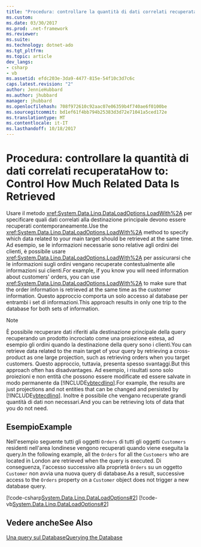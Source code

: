```yaml
---
title: "Procedura: controllare la quantità di dati correlati recuperata"
ms.custom: 
ms.date: 03/30/2017
ms.prod: .net-framework
ms.reviewer: 
ms.suite: 
ms.technology: dotnet-ado
ms.tgt_pltfrm: 
ms.topic: article
dev_langs:
- csharp
- vb
ms.assetid: efdc203e-3da9-4477-815e-54f10c3d7c6c
caps.latest.revision: "2"
author: JennieHubbard
ms.author: jhubbard
manager: jhubbard
ms.openlocfilehash: 708f972610c92aac07e06359b4f740ae6f0100be
ms.sourcegitcommit: bd1ef61f4bb794b25383d3d72e71041a5ced172e
ms.translationtype: MT
ms.contentlocale: it-IT
ms.lasthandoff: 10/18/2017
---
```

# <a name="how-to-control-how-much-related-data-is-retrieved"></a><span data-ttu-id="706cc-102">Procedura: controllare la quantità di dati correlati recuperata</span><span class="sxs-lookup"><span data-stu-id="706cc-102">How to: Control How Much Related Data Is Retrieved</span></span>
<span data-ttu-id="706cc-103">Usare il metodo <xref:System.Data.Linq.DataLoadOptions.LoadWith%2A> per specificare quali dati correlati alla destinazione principale devono essere recuperati contemporaneamente.</span><span class="sxs-lookup"><span data-stu-id="706cc-103">Use the <xref:System.Data.Linq.DataLoadOptions.LoadWith%2A> method to specify which data related to your main target should be retrieved at the same time.</span></span> <span data-ttu-id="706cc-104">Ad esempio, se le informazioni necessarie sono relative agli ordini dei clienti, è possibile usare <xref:System.Data.Linq.DataLoadOptions.LoadWith%2A> per assicurarsi che le informazioni sugli ordini vengano recuperate contestualmente alle informazioni sui clienti.</span><span class="sxs-lookup"><span data-stu-id="706cc-104">For example, if you know you will need information about customers' orders, you can use <xref:System.Data.Linq.DataLoadOptions.LoadWith%2A> to make sure that the order information is retrieved at the same time as the customer information.</span></span> <span data-ttu-id="706cc-105">Questo approccio comporta un solo accesso al database per entrambi i set di informazioni.</span><span class="sxs-lookup"><span data-stu-id="706cc-105">This approach results in only one trip to the database for both sets of information.</span></span>  
  
> [!NOTE]
>  <span data-ttu-id="706cc-106">È possibile recuperare dati riferiti alla destinazione principale della query recuperando un prodotto incrociato come una proiezione estesa, ad esempio gli ordini quando la destinazione della query sono i clienti.</span><span class="sxs-lookup"><span data-stu-id="706cc-106">You can retrieve data related to the main target of your query by retrieving a cross-product as one large projection, such as retrieving orders when you target customers.</span></span> <span data-ttu-id="706cc-107">Questo approccio, tuttavia, presenta spesso svantaggi.</span><span class="sxs-lookup"><span data-stu-id="706cc-107">But this approach often has disadvantages.</span></span> <span data-ttu-id="706cc-108">Ad esempio, i risultati sono solo proiezioni e non entità che possono essere modificate ed essere salvate in modo permanente da [!INCLUDE[vbtecdlinq](../../../../../../includes/vbtecdlinq-md.md)].</span><span class="sxs-lookup"><span data-stu-id="706cc-108">For example, the results are just projections and not entities that can be changed and persisted by [!INCLUDE[vbtecdlinq](../../../../../../includes/vbtecdlinq-md.md)].</span></span> <span data-ttu-id="706cc-109">Inoltre è possibile che vengano recuperate grandi quantità di dati non necessari.</span><span class="sxs-lookup"><span data-stu-id="706cc-109">And you can be retrieving lots of data that you do not need.</span></span>  
  
## <a name="example"></a><span data-ttu-id="706cc-110">Esempio</span><span class="sxs-lookup"><span data-stu-id="706cc-110">Example</span></span>  
 <span data-ttu-id="706cc-111">Nell'esempio seguente tutti gli oggetti `Orders` di tutti gli oggetti `Customers` residenti nell'area londinese vengono recuperati quando viene eseguita la query.</span><span class="sxs-lookup"><span data-stu-id="706cc-111">In the following example, all the `Orders` for all the `Customers` who are located in London are retrieved when the query is executed.</span></span> <span data-ttu-id="706cc-112">Di conseguenza, l'accesso successivo alla proprietà `Orders` su un oggetto `Customer` non avvia una nuova query di database.</span><span class="sxs-lookup"><span data-stu-id="706cc-112">As a result, successive access to the `Orders` property on a `Customer` object does not trigger a new database query.</span></span>  
  
 [!code-csharp[System.Data.Linq.DataLoadOptions#2](../../../../../../samples/snippets/csharp/VS_Snippets_Data/system.data.linq.dataloadoptions/cs/program.cs#2)]
 [!code-vb[System.Data.Linq.DataLoadOptions#2](../../../../../../samples/snippets/visualbasic/VS_Snippets_Data/system.data.linq.dataloadoptions/vb/module1.vb#2)]  
  
## <a name="see-also"></a><span data-ttu-id="706cc-113">Vedere anche</span><span class="sxs-lookup"><span data-stu-id="706cc-113">See Also</span></span>  
 [<span data-ttu-id="706cc-114">Una query sul Database</span><span class="sxs-lookup"><span data-stu-id="706cc-114">Querying the Database</span></span>](../../../../../../docs/framework/data/adonet/sql/linq/querying-the-database.md)
